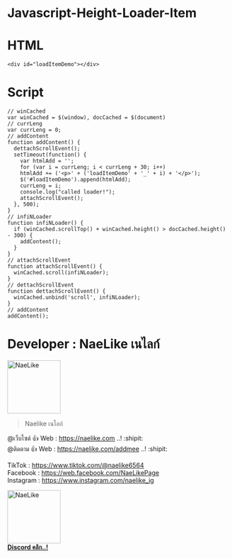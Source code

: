 # Javascript-Height-Loader-Item

# HTML
```
<div id="loadItemDemo"></div>
```

# Script 
```
// winCached
var winCached = $(window), docCached = $(document)
// currLeng
var currLeng = 0;
// addContent
function addContent() {
  dettachScrollEvent();
  setTimeout(function() {
    var htmlAdd = '';
    for (var i = currLeng; i < currLeng + 30; i++)
    htmlAdd += ('<p>' + ('loadItemDemo' + '_' + i) + '</p>');
    $('#loadItemDemo').append(htmlAdd);
    currLeng = i;
    console.log("called loader!");
    attachScrollEvent();
  }, 500);
}
// infiNLoader
function infiNLoader() {
  if (winCached.scrollTop() + winCached.height() > docCached.height() - 300) {
    addContent();
  }
}
// attachScrollEvent
function attachScrollEvent() {
  winCached.scroll(infiNLoader);
}
// dettachScrollEvent
function dettachScrollEvent() {
  winCached.unbind('scroll', infiNLoader);
}
// addContent
addContent();
```

# Developer : NaeLike เนไลก์

<img class="rounded" src="http://img.in.th/images/c938fdabdf2a1d4b2deda8ffea4fa189.jpg" width="120" alt="NaeLike"> 

> Naelike เนไลก์

@เว็บไซต์ :+1: Web :  <https://naelike.com> ..! :shipit:
<br>
@ติดตาม :+1: Web :  <https://naelike.com/addmee> ..! :shipit:

TikTok :  <https://www.tiktok.com/@naelike6564>
<br>
Facebook :  <https://web.facebook.com/NaeLikePage>
<br>
Instagram :  <https://www.instagram.com/naelike_ig>
<br>


<a href="https://link.ckpzmc.xyz/dispnae"> 
   <img class="rounded" src="https://i.pinimg.com/originals/1a/9a/f1/1a9af177bdcd0bd93568e59bb7600cbe.png" width="120" alt="NaeLike"> 
   </br>
   <b class="fs-12">Discord คลิก..!</b> 
</a>
